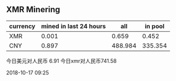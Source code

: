 ## XMR Minering

|currency|mined in last 24 hours|all|in pool|
|---|---|---|---|
|XMR|0.001|0.659|0.452|
|CNY|0.897|488.984|335.354|

今日美元对人民币 6.91	今日xmr对人民币741.58


2018-10-17 09:25